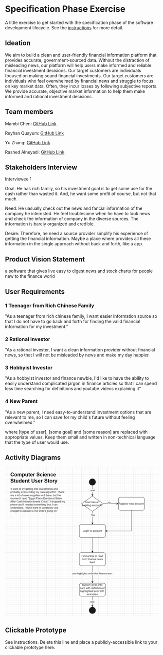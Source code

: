 # Specification Phase Exercise

A little exercise to get started with the specification phase of the software development lifecycle. See the [instructions](instructions.md) for more detail.

## Ideation
We aim to build a clean and user-friendly financial information platform that provides accurate, government-sourced data. Without the distraction of misleading news, our platform will help users make informed and reliable financial investment decisions. Our target customers are individuals focused on making sound financial investments.
Our target customers are individuals who feel overwhelmed by financial news and struggle to focus on key market data. Often, they incur losses by following subjective reports. We provide accurate, objective market information to help them make informed and rational investment decisions.


## Team members

Mambi Chen: [GitHub Link](https://github.com/MambiChen)

Reyhan Quayum: [GitHub Link](https://github.com/reyhanquayum)

Yu Zhang: [GitHub Link](https://github.com/yz7669)

Rashed Alneyadi: [GitHub Link](https://github.com/brshood)

## Stakeholders Interview
Interviewee 1

Goal: He has rich family, so his investment goal is to get some use for the cash rather than wasted it. And, he want some profit of course, but not that much.

Need: He uasually check out the news and fancial information of the company he interested. He feel troublesome when he have to look news and check the information of company in the diverse sources. The information is barely organized and credible. 

Desire: Therefore, he need a source provider simplify his experience of getting the financial information. Maybe a place where provides all these information in the single approach without back and forth, like a app. 

## Product Vision Statement
a software that gives live easy to digest news and stock charts for people new to the finance world

## User Requirements
### 1 Teenager from Rich Chinese Family
"As a teenager from rich chinese family, I want easier information source so that I do not have to go back and forth for finding the valid financial information for my investment."

### 2 Rational Investor
"As a rational invester, I want a clean information provider without financial news, so that I will not be misleaded by news and make my day happier.

### 3 Hobbyist Investor
"As a hobbyist investor and finance newbie, I'd like to have the ability to easily understand complicated jargon in finance articles so that I can spend less time searching for definitions and youtube videos explaining it"

### 4 New Parent
"As a new parent, I need easy-to-understand investment options that are relevant to me, so I can save for my child's future without feeling overwhelmed."

where [type of user], [some goal] and [some reason] are replaced with appropriate values. Keep them small and written in non-technical language that the type of user would use.

## Activity Diagrams

![UML Activity Diagram for CS Student User Story](images/UML_1.png)

## Clickable Prototype

See instructions. Delete this line and place a publicly-accessible link to your clickable prototype here.


